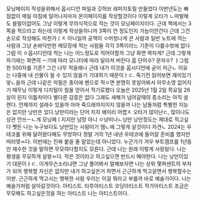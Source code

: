 모닝페이지 작성을위해서 옵시디언 파일과 깃허브 레퍼지토릴 만들었다 이번년도는 빠짐없이 매일 아침에 일어나자마자 몬이페이지를 작성할것이다 이렇게 오타가 ㄴ마발해도 쓸말이없어도 그냥 이렇게 무의식적으로 적는 것이 모닝페이지이다. 근데 책에서는 3쪽을 적으라고 하는데 이렇게 작성을하니까 3쪽이 언 정도인지 가늠이안간다 근데 그건 손으로 작성해도 마찬가ㅣㅈ 아니일까 공책이 ㅇ머청나게 큰 사람과 일반 노트에 적는 사람과 그냥 손바닥만한 메모장에 적는 사람들 각각 3쪽이라느 기준이 다를수밖에 없다 그럼 이 ㅇ옵시디언데 적는 나는 어느정도로 적어야할까 그냥 화면 꽉차게? 근데 그렇게 하기에는 화면의 ㅡ기에 따라 모니터에 따라 달라져 버린다 흠 단어수? 문자수? ㅏ그럼 한 500자를 기준? 그건 너무 적을래나 근데 내가 이것을 옵시디언에 굳이 저근ㄴ 이유는 나중에 내 산물이 될 수 있지 않을가 기대하기 때문이ㅏㄷ. 죽기전 읽어보면 재미있기 앟ㄴ을까 근데 나같은 악필은 종이에 펜으로 적ㅇ면 분명히 못알아봐서 아무소영 없어지기 때무닝 이렇게 디지털이 힘을 얻어서 적기로했다 오늘은 2025년 1월 2일 목요일 26살이 된지 이틀차이다 별다른 감흥은 없다 그래도 새해가 넘어갈때의 종소리는 아직 설렌다. 언제까지 설레수 있을까 아마 죽으래까지이지 않을까 나는 남들처럼 특별한 지능은 없지만 낭만은 있다.낭만이라는 단어 치지 왜이리 어렵ㅈ 오타가 많이난ㄷ, 많이나도 상관 안쓰ㅡㄴ게 모닝페ㅣ지지만 남망 아니 ㅇ낭미나ㄴ낭만 낭만정도는 제대로 적고싶다 쨋든 나는 누구보다도 낭만있는 사람이기 땜ㄴ에 그렇게 살것이다 자견ㄴ 2024는 우테코를 위해 달려왔다해도 무방하다 정말 거의 1년 내낸 우테코에 들어갈 준비를 했지만 떠러옂ㅆ다. 이번에는 진짜 붙을 줄 알았는데 아니었다. 누군가가 겨우 부트캠프를 1년동안 재수한 것을 말하면 무모하다할지도 모른다. 근데 나는 원래 이렇게 사랑왔다. 나는 평생을 무모하게 살왕ㅆ다. 작은 것이라고 하고싶으면 반드시 해야한다. 나는 낭만이있기 대문이ㅏㄷ. 이게무슨소리냐면 그냥 풀어봐서 말해보자면 나는 상위 몇퍼센트의 부자가 되어 행복할 자신은 없지만 내가 하고싶은거 하면서 근근하게 먹고살면서 행복할수는 이싿. 근근하게 먹고사는 행복한 사람 우리는 이걸 뭐라고 부를까 바로 예술가이다. 나는 예술가처럼 살아갈것이다. 아티스트. 타투아티스트 코딩아티스트 작가아티스트 조금은 무모해도 하고싶은것을 하는 아티스트 나는 아티스트이다.